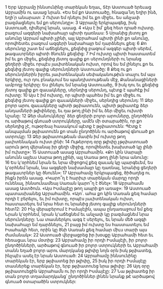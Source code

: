 1 Երբ Աբրամը իննսունինը տարեկան եղաւ, Տէր Աստուած երեւաց Աբրամին ու ասաց նրան. «Ես եմ քո Աստուածը, հնազա՛նդ եղիր ինձ, եղի՛ր անարատ: 2 Ուխտ եմ դնելու իմ եւ քո միջեւ. ես անչափ բազմացնելու եմ քո սերունդը»: 3 Աբրամը երկրպագեց, իսկ Աստուած, դիմելով նրան, ասաց. 4 «Այս է իմ՝ քեզ հետ դրած ուխտը. բազում ազգերի նախահայր պիտի դառնաս: 5 Սրանից յետոյ քո անունը Աբրամ պիտի չլինի, այլ Աբրահամ պիտի լինի քո անունը, որովհետեւ բազում ազգերի նախահայր եմ դարձնելու քեզ: 6 Քո սերունդը շատ եմ աճեցնելու, քեզնից բազում ազգեր պիտի սերեմ, թագաւորներ պիտի ծնուեն քեզնից: 7 Իմ ուխտը պիտի հաստատեմ իմ եւ քո միջեւ, քեզնից յետոյ գալիք քո սերունդների ու նրանց ցեղերի միջեւ որպէս յաւիտենական ուխտ, որով ես եմ լինելու քո եւ քեզնից յետոյ գալիք սերունդների Աստուածը: 8 Քեզ ու քո սերունդներին իբրեւ յաւիտենական սեփականութիւն տալու եմ այս երկիրը, ուր դու բնակւում ես պանդխտութեան մէջ, Քանանացիների ամբողջ երկիրը: Ես լինելու եմ նրանց Աստուածը, 9 իսկ դու եւ քեզնից յետոյ գալիք քո զաւակները, սերնդից սերունդ, պէտք է պահէք իմ ուխտը: 10 Այս է իմ ուխտը, որ պիտի պահես իմ եւ քո միջեւ ու քեզնից յետոյ գալիք քո զաւակների միջեւ, սերնդից սերունդ: 11 Ձեր բոլոր արու զաւակները պիտի թլփատուեն, պիտի թլփատէք ձեր անդամների թլիփները, եւ դա թող լինի իմ եւ ձեր միջեւ ուխտի նշանը: 12 Ձեր մանուկները՝ ձեր ցեղերի բոլոր արուները, ընդոծինն ու արծաթով գնուած ստրուկները, ամէն մի օտարածին, որ քո սերնդից չէ, ութօրեայ հասակում պէտք է թլփատուեն: Պէտք է անպայման թլփատուեն քո տան ընդոծինն ու արծաթով գնուած քո ստրուկը: 13 Ձեր թլփատութեան մասին իմ ուխտը թող յաւիտենական ուխտ լինի: 14 Ութերորդ օրը թլիփը չթլփատուած արուն թող վերանայ իր ցեղի միջից, որովհետեւ խախտած կը լինի իմ ուխտը»:
15 Աստուած ասաց Աբրահամին. «Քո կին Սարայի անունն այլեւս Սարա թող չլինի, այլ Սառա թող լինի նրա անունը: 16 Ես կ՚օրհնեմ նրան եւ նրա միջոցով քեզ զաւակ կը պարգեւեմ, ես կ՚օրհնեմ նրան, նա ազգերի նախամայր կը դառնայ, նրանից ցեղերի թագաւորներ կը ծնուեն»: 17 Աբրահամը երկրպագեց, ծիծաղեց ու ինքն իրեն ասաց. «Կարո՞ղ է հարիւր տարեկան մարդը որդի ունենալ, իննսունամեայ Սառան կարո՞ղ է ծնել»: 18 Աբրահամն ասաց Աստծուն. «Այս Իսմայէլը թող ապրի քո առաջ»: 19 Աստուած պատասխանեց Աբրահամին. «Այո՛. ահա քո կին Սառան քեզ համար որդի է բերելու, եւ իմ ուխտը, որպէս յաւիտենական ուխտ, հաստատելու եմ նրա հետ ու նրանից յետոյ գալիք սերունդների հետ12: 20 Ինչ վերաբերում է Իսմայէլին, ապա ընդառաջում եմ քեզ: Նրան կ՚օրհնեմ, նրան կ՚աճեցնեմ եւ անչափ կը բազմացնեմ նրա սերունդները: Նա տասներկու ազգ է սերելու, եւ նրան մեծ ազգի նախահայր եմ դարձնելու, 21 բայց իմ ուխտը ես հաստատելու եմ Իսահակի հետ, որին կը ծնի Սառան քեզ համար միւս տարի այս ժամանակ»:
22 Աստուած վերջացրեց իր խօսքը Աբրահամի հետ եւ հեռացաւ նրա մօտից: 23 Աբրահամը իր որդի Իսմայէլի, իր բոլոր ընդոծինների, արծաթով գնուած իր բոլոր ստրուկների եւ Աբրահամի տանն եղած բոլոր արու մարդկանց թլիփը նոյն օրն իսկ թլփատեց, ինչպէս ասել էր նրան Աստուած: 24 Աբրահամը իննսունինը տարեկան էր, երբ թլփատեց իր թլիփը, 25 իսկ իր որդի Իսմայէլը տասներեք տարեկան էր, երբ թլփատուեց նրա թլիփը: 26 Այդ օրը թլփատուեցին Աբրահամն ու իր որդի Իսմայէլը: 27 Նա թլփատեց իր տան բոլոր տղամարդկանց՝ ընդոծիններ լինեն նրանք թէ արծաթով գնուած օտարածին ստրուկներ:
